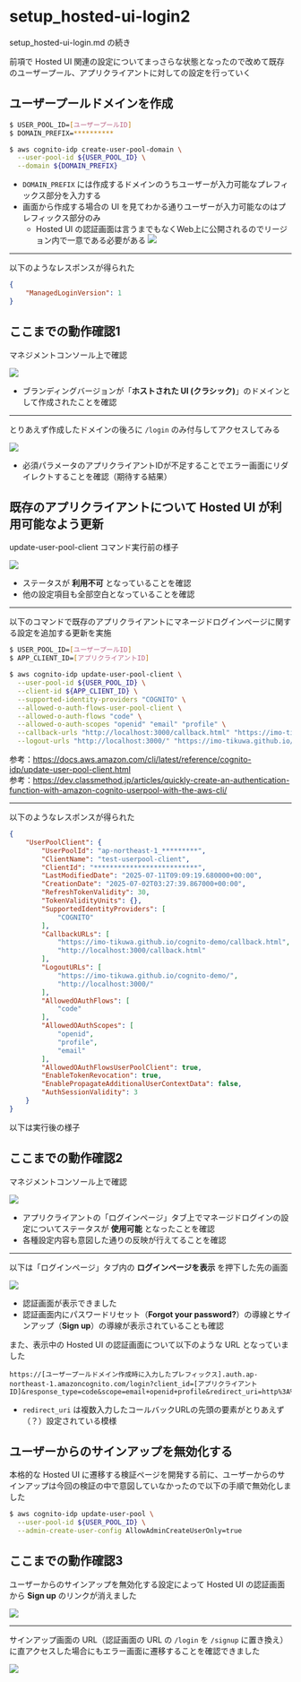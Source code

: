 # setup_hosted-ui-login2

setup_hosted-ui-login.md の続き

前項で Hosted UI 関連の設定についてまっさらな状態となったので改めて既存のユーザープール、アプリクライアントに対しての設定を行っていく

## ユーザープールドメインを作成

```bash
$ USER_POOL_ID=[ユーザープールID]
$ DOMAIN_PREFIX=**********

$ aws cognito-idp create-user-pool-domain \
  --user-pool-id ${USER_POOL_ID} \
  --domain ${DOMAIN_PREFIX}
```

- `DOMAIN_PREFIX` には作成するドメインのうちユーザーが入力可能なプレフィックス部分を入力する
- 画面から作成する場合の UI を見てわかる通りユーザーが入力可能なのはプレフィックス部分のみ
  - Hosted UI の認証画面は言うまでもなくWeb上に公開されるのでリージョン内で一意である必要がある
![](images/setup_hosted-ui-login2/20250711_171838.png)

---

以下のようなレスポンスが得られた

```json
{
    "ManagedLoginVersion": 1
}
```

## ここまでの動作確認1

マネジメントコンソール上で確認

![](images/setup_hosted-ui-login2/20250711_172136.png)

- ブランディングバージョンが「**ホストされた UI (クラシック)**」のドメインとして作成されたことを確認

---

とりあえず作成したドメインの後ろに `/login` のみ付与してアクセスしてみる

![](images/setup_hosted-ui-login2/20250711_175743.png)

- 必須パラメータのアプリクライアントIDが不足することでエラー画面にリダイレクトすることを確認（期待する結果）

## 既存のアプリクライアントについて Hosted UI が利用可能なよう更新

update-user-pool-client コマンド実行前の様子

![](images/setup_hosted-ui-login2/20250711_173931.png)

- ステータスが **利用不可** となっていることを確認
- 他の設定項目も全部空白となっていることを確認

---

以下のコマンドで既存のアプリクライアントにマネージドログインページに関する設定を追加する更新を実施

```bash
$ USER_POOL_ID=[ユーザープールID]
$ APP_CLIENT_ID=[アプリクライアントID]

$ aws cognito-idp update-user-pool-client \
  --user-pool-id ${USER_POOL_ID} \
  --client-id ${APP_CLIENT_ID} \
  --supported-identity-providers "COGNITO" \
  --allowed-o-auth-flows-user-pool-client \
  --allowed-o-auth-flows "code" \
  --allowed-o-auth-scopes "openid" "email" "profile" \
  --callback-urls "http://localhost:3000/callback.html" "https://imo-tikuwa.github.io/cognito-demo/callback.html" \
  --logout-urls "http://localhost:3000/" "https://imo-tikuwa.github.io/cognito-demo/"
```

参考：https://docs.aws.amazon.com/cli/latest/reference/cognito-idp/update-user-pool-client.html  
参考：https://dev.classmethod.jp/articles/quickly-create-an-authentication-function-with-amazon-cognito-userpool-with-the-aws-cli/

---

以下のようなレスポンスが得られた

```json
{
    "UserPoolClient": {
        "UserPoolId": "ap-northeast-1_*********",
        "ClientName": "test-userpool-client",
        "ClientId": "**************************",
        "LastModifiedDate": "2025-07-11T09:09:19.680000+00:00",
        "CreationDate": "2025-07-02T03:27:39.867000+00:00",
        "RefreshTokenValidity": 30,
        "TokenValidityUnits": {},
        "SupportedIdentityProviders": [
            "COGNITO"
        ],
        "CallbackURLs": [
            "https://imo-tikuwa.github.io/cognito-demo/callback.html",
            "http://localhost:3000/callback.html"
        ],
        "LogoutURLs": [
            "https://imo-tikuwa.github.io/cognito-demo/",
            "http://localhost:3000/"
        ],
        "AllowedOAuthFlows": [
            "code"
        ],
        "AllowedOAuthScopes": [
            "openid",
            "profile",
            "email"
        ],
        "AllowedOAuthFlowsUserPoolClient": true,
        "EnableTokenRevocation": true,
        "EnablePropagateAdditionalUserContextData": false,
        "AuthSessionValidity": 3
    }
}
```

以下は実行後の様子

## ここまでの動作確認2

マネジメントコンソール上で確認

![](images/setup_hosted-ui-login2/20250711_181713.png)

- アプリクライアントの「ログインページ」タブ上でマネージドログインの設定についてステータスが **使用可能** となったことを確認
- 各種設定内容も意図した通りの反映が行えてることを確認

---

以下は「ログインページ」タブ内の **ログインページを表示** を押下した先の画面

![](images/setup_hosted-ui-login2/20250711_181905.png)

- 認証画面が表示できました
- 認証画面内にパスワードリセット（**Forgot your password?**）の導線とサインアップ（**Sign up**）の導線が表示されていることも確認

また、表示中の Hosted UI の認証画面について以下のような URL となっていました

```
https://[ユーザープールドメイン作成時に入力したプレフィックス].auth.ap-northeast-1.amazoncognito.com/login?client_id=[アプリクライアントID]&response_type=code&scope=email+openid+profile&redirect_uri=http%3A%2F%2Flocalhost%3A3000%2Fcallback.html
```

- `redirect_uri` は複数入力したコールバックURLの先頭の要素がとりあえず（？）設定されている模様

## ユーザーからのサインアップを無効化する

本格的な Hosted UI に遷移する検証ページを開発する前に、ユーザーからのサインアップは今回の検証の中で意図していなかったので以下の手順で無効化しました

```bash
$ aws cognito-idp update-user-pool \
  --user-pool-id ${USER_POOL_ID} \
  --admin-create-user-config AllowAdminCreateUserOnly=true
```

## ここまでの動作確認3

ユーザーからのサインアップを無効化する設定によって Hosted UI の認証画面から **Sign up** のリンクが消えました

![](images/setup_hosted-ui-login2/20250711_183624.png)

---

サインアップ画面の URL（認証画面の URL の `/login` を `/signup` に置き換え）に直アクセスした場合にもエラー画面に遷移することを確認できました

![](images/setup_hosted-ui-login2/20250711_184154.png)